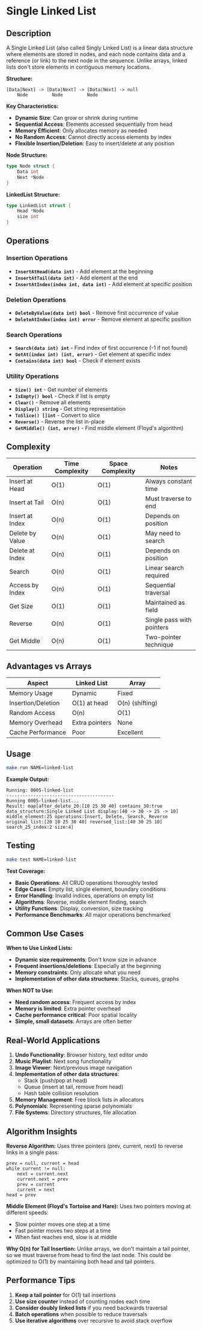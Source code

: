 # Single Linked List

## Description

A Single Linked List (also called Singly Linked List) is a linear data structure where elements are stored in nodes, and each node contains data and a reference (or link) to the next node in the sequence. Unlike arrays, linked lists don't store elements in contiguous memory locations.

**Structure:**

```
[Data|Next] -> [Data|Next] -> [Data|Next] -> null
    Node         Node         Node
```

**Key Characteristics:**

- **Dynamic Size**: Can grow or shrink during runtime
- **Sequential Access**: Elements accessed sequentially from head
- **Memory Efficient**: Only allocates memory as needed
- **No Random Access**: Cannot directly access elements by index
- **Flexible Insertion/Deletion**: Easy to insert/delete at any position

**Node Structure:**

```go
type Node struct {
    Data int
    Next *Node
}
```

**LinkedList Structure:**

```go
type LinkedList struct {
    Head *Node
    size int
}
```

## Operations

### Insertion Operations

- **`InsertAtHead(data int)`** - Add element at the beginning
- **`InsertAtTail(data int)`** - Add element at the end
- **`InsertAtIndex(index int, data int)`** - Add element at specific position

### Deletion Operations

- **`DeleteByValue(data int) bool`** - Remove first occurrence of value
- **`DeleteAtIndex(index int) error`** - Remove element at specific position

### Search Operations

- **`Search(data int) int`** - Find index of first occurrence (-1 if not found)
- **`GetAt(index int) (int, error)`** - Get element at specific index
- **`Contains(data int) bool`** - Check if element exists

### Utility Operations

- **`Size() int`** - Get number of elements
- **`IsEmpty() bool`** - Check if list is empty
- **`Clear()`** - Remove all elements
- **`Display() string`** - Get string representation
- **`ToSlice() []int`** - Convert to slice
- **`Reverse()`** - Reverse the list in-place
- **`GetMiddle() (int, error)`** - Find middle element (Floyd's algorithm)

## Complexity

| Operation       | Time Complexity | Space Complexity | Notes                     |
| --------------- | --------------- | ---------------- | ------------------------- |
| Insert at Head  | O(1)            | O(1)             | Always constant time      |
| Insert at Tail  | O(n)            | O(1)             | Must traverse to end      |
| Insert at Index | O(n)            | O(1)             | Depends on position       |
| Delete by Value | O(n)            | O(1)             | May need to search        |
| Delete at Index | O(n)            | O(1)             | Depends on position       |
| Search          | O(n)            | O(1)             | Linear search required    |
| Access by Index | O(n)            | O(1)             | Sequential traversal      |
| Get Size        | O(1)            | O(1)             | Maintained as field       |
| Reverse         | O(n)            | O(1)             | Single pass with pointers |
| Get Middle      | O(n)            | O(1)             | Two-pointer technique     |

## Advantages vs Arrays

| Aspect             | Linked List    | Array           |
| ------------------ | -------------- | --------------- |
| Memory Usage       | Dynamic        | Fixed           |
| Insertion/Deletion | O(1) at head   | O(n) (shifting) |
| Random Access      | O(n)           | O(1)            |
| Memory Overhead    | Extra pointers | None            |
| Cache Performance  | Poor           | Excellent       |

## Usage

```bash
make run NAME=linked-list
```

**Example Output:**

```
Running: 0005-linked-list
----------------------------------------
Running 0005-linked-list...
Result: map[after_delete_20:[10 25 30 40] contains_30:true data_structure:Single Linked List display:[40 -> 30 -> 25 -> 10] middle_element:25 operations:Insert, Delete, Search, Reverse original_list:[20 10 25 30 40] reversed_list:[40 30 25 10] search_25_index:2 size:4]
```

## Testing

```bash
make test NAME=linked-list
```

**Test Coverage:**

- **Basic Operations**: All CRUD operations thoroughly tested
- **Edge Cases**: Empty list, single element, boundary conditions
- **Error Handling**: Invalid indices, operations on empty list
- **Algorithms**: Reverse, middle element finding, search
- **Utility Functions**: Display, conversion, size tracking
- **Performance Benchmarks**: All major operations benchmarked

## Common Use Cases

**When to Use Linked Lists:**

- **Dynamic size requirements**: Don't know size in advance
- **Frequent insertions/deletions**: Especially at the beginning
- **Memory constraints**: Only allocate what you need
- **Implementation of other data structures**: Stacks, queues, graphs

**When NOT to Use:**

- **Need random access**: Frequent access by index
- **Memory is limited**: Extra pointer overhead
- **Cache performance critical**: Poor spatial locality
- **Simple, small datasets**: Arrays are often better

## Real-World Applications

1. **Undo Functionality**: Browser history, text editor undo
2. **Music Playlist**: Next song functionality
3. **Image Viewer**: Next/previous image navigation
4. **Implementation of other data structures**:
   - Stack (push/pop at head)
   - Queue (insert at tail, remove from head)
   - Hash table collision resolution
5. **Memory Management**: Free block lists in allocators
6. **Polynomials**: Representing sparse polynomials
7. **File Systems**: Directory structures, file allocation

## Algorithm Insights

**Reverse Algorithm:**
Uses three pointers (prev, current, next) to reverse links in a single pass:

```
prev = null, current = head
while current != null:
    next = current.next
    current.next = prev
    prev = current
    current = next
head = prev
```

**Middle Element (Floyd's Tortoise and Hare):**
Uses two pointers moving at different speeds:

- Slow pointer moves one step at a time
- Fast pointer moves two steps at a time
- When fast reaches end, slow is at middle

**Why O(n) for Tail Insertion:**
Unlike arrays, we don't maintain a tail pointer, so we must traverse from head to find the last node. This could be optimized to O(1) by maintaining both head and tail pointers.

## Performance Tips

1. **Keep a tail pointer** for O(1) tail insertions
2. **Use size counter** instead of counting nodes each time
3. **Consider doubly linked lists** if you need backwards traversal
4. **Batch operations** when possible to reduce traversals
5. **Use iterative algorithms** over recursive to avoid stack overflow
